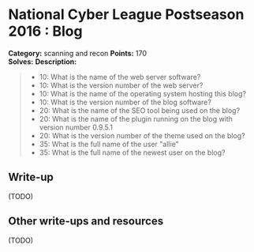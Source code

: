 # National Cyber League Postseason 2016 : Blog

**Category:** scanning and recon
**Points:** 170  
**Solves:**
**Description:**

> * 10: What is the name of the web server software?
> * 10: What is the version number of the web server?
> * 10: What is the name of the operating system hosting this blog?
> * 10: What is the version number of the blog software?
> * 20: What is the name of the SEO tool being used on the blog?
> * 20: What is the name of the plugin running on the blog with version number 0.9.5.1
> * 20: What is the version number of the theme used on the blog?
> * 35: What is the full name of the user "allie"
> * 35: What is the full name of the newest user on the blog?

## Write-up

(TODO)

## Other write-ups and resources

(TODO)
